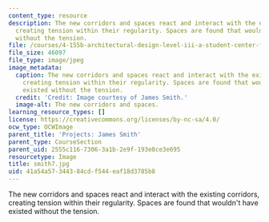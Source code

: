 ```yaml
---
content_type: resource
description: The new corridors and spaces react and interact with the existing corridors,
  creating tension within their regularity. Spaces are found that wouldn't have existed
  without the tension.
file: /courses/4-155b-architectural-design-level-iii-a-student-center-for-mit-fall-2004/41a54a57344384cdf544eaf18d3785b8_smith7.jpg
file_size: 46097
file_type: image/jpeg
image_metadata:
  caption: The new corridors and spaces react and interact with the existing corridors,
    creating tension within their regularity. Spaces are found that wouldn't have
    existed without the tension.
  credit: 'Credit: Image courtesy of James Smith.'
  image-alt: The new corridors and spaces.
learning_resource_types: []
license: https://creativecommons.org/licenses/by-nc-sa/4.0/
ocw_type: OCWImage
parent_title: 'Projects: James Smith'
parent_type: CourseSection
parent_uid: 2555c116-7306-3a1b-2e9f-193e8ce3e695
resourcetype: Image
title: smith7.jpg
uid: 41a54a57-3443-84cd-f544-eaf18d3785b8
---
```

The new corridors and spaces react and interact with the existing corridors, creating tension within their regularity. Spaces are found that wouldn't have existed without the tension.